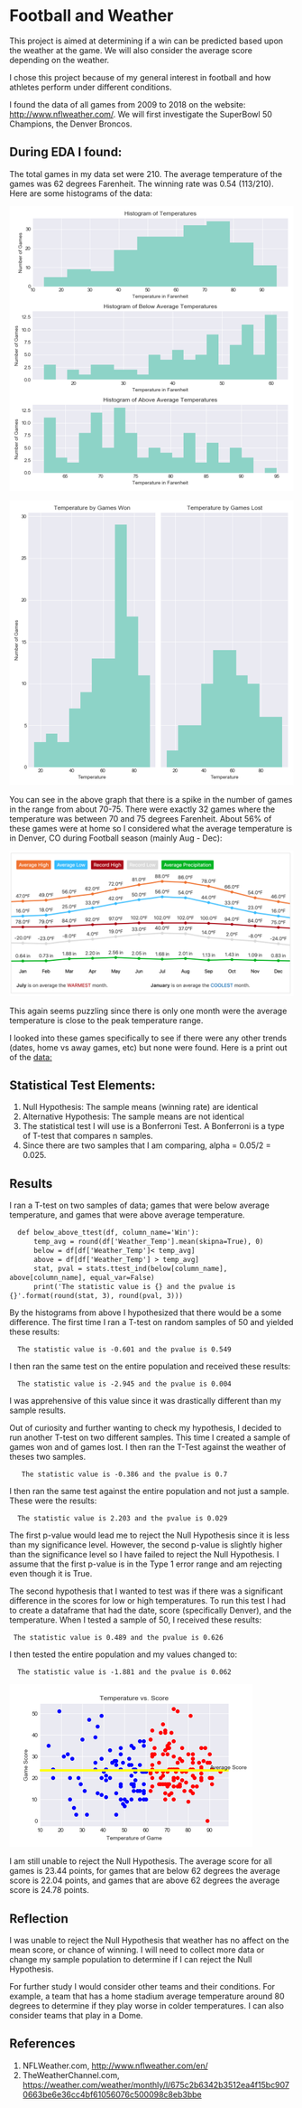 # Football and Weather
This project is aimed at determining if a win can be predicted based upon the weather at the game. We will also consider the average score depending on the weather. 

I chose this project because of my general interest in football and how athletes perform under different conditions. 

I found the data of all games from 2009 to 2018 on the website: http://www.nflweather.com/. We will first investigate the SuperBowl 50 Champions, the Denver Broncos. 

## During  EDA I found:
The total games in my data set were 210. 
The average temperature of the games was 62 degrees Farenheit.
The winning rate was 0.54 (113/210).
Here are some histograms of the data:

![hist1](https://github.com/K-Nesbitt/football_weather/blob/master/images/broncos_temp_hist.png)

![hist2](https://github.com/K-Nesbitt/football_weather/blob/master/images/broncos_win_loss.png)

You can see in the above graph that there is a spike in the number of games in the range from about 70-75. There were exactly 32 games where the temperature was between 70 and 75 degrees Farenheit. About 56% of these games were at home so I considered what the average temperature is in Denver, CO during Football season (mainly Aug - Dec):

![weather graph](https://github.com/K-Nesbitt/football_weather/blob/master/images/Screen%20Shot%202019-05-30%20at%202.41.33%20PM.png)

This again seems puzzling since there is only one month were the average temperature is close to the peak temperature range. 

I looked into these games specifically to see if there were any other trends (dates, home vs away games, etc) but none were found. Here is a print out of the [data:](https://github.com/K-Nesbitt/football_weather/blob/master/data/Screen%20Shot%202019-05-30%20at%201.16.54%20PM.png)

## Statistical Test Elements:
1. Null Hypothesis: The sample means (winning rate) are identical
2. Alternative Hypothesis: The sample means are not identical
3. The statistical test I will use is a Bonferroni Test. A Bonferroni is a type of T-test that compares n samples.
4. Since there are two samples that I am comparing, alpha  = 0.05/2 = 0.025.

## Results
I ran a T-test on two samples of data; games that were below average temperature, and games that were above average temperature. 

      def below_above_ttest(df, column_name='Win'):
          temp_avg = round(df['Weather_Temp'].mean(skipna=True), 0)
          below = df[df['Weather_Temp']< temp_avg]
          above = df[df['Weather_Temp'] > temp_avg]
          stat, pval = stats.ttest_ind(below[column_name], above[column_name], equal_var=False)
          print('The statistic value is {} and the pvalue is {}'.format(round(stat, 3), round(pval, 3)))
                

By the histograms from above I hypothesized that there would be a some difference. The first time I ran a T-test on random samples of 50 and yielded these results:

      The statistic value is -0.601 and the pvalue is 0.549

I then ran the same test on the entire population and received these results:
      
      The statistic value is -2.945 and the pvalue is 0.004
     
I was apprehensive of this value since it was drastically different than my sample results. 

Out of curiosity and further wanting to check my hypothesis, I decided to run another T-test on two different samples. This time I created a sample of games won and of games lost. I then ran the T-Test against the weather of theses two samples. 

       The statistic value is -0.386 and the pvalue is 0.7

I then ran the same test against the entire population and not just a sample. These were the results:

      The statistic value is 2.203 and the pvalue is 0.029
      
The first p-value would lead me to reject the Null Hypothesis since it is less than my significance level. However, the second p-value is slightly higher than the significance level so I have failed to reject the Null Hypothesis. I assume that the first p-value is in the Type 1 error range and am rejecting even though it is True. 


The second hypothesis that I wanted to test was if there was a significant difference in the scores for low or high temperatures. To run this test I had to create a dataframe that had the date, score (specifically Denver), and the temperature. When I tested a sample of 50, I received these results:

     The statistic value is 0.489 and the pvalue is 0.626
 
 I then tested the entire population and my values changed to:
 
      The statistic value is -1.881 and the pvalue is 0.062
 
![plot1](https://github.com/K-Nesbitt/football_weather/blob/master/images/broncos_score_plot.png)

I am still unable to reject the Null Hypothesis. The average score for all games is 23.44 points, for games that are      below 62 degrees the average score is 22.04 points, and games that are above 62 degrees the average score is 24.78 points. 


## Reflection
I was unable to reject the Null Hypothesis that weather has no affect on the mean score, or chance of winning. 
I will need to collect more data or change my sample population to determine if I can reject the Null Hypothesis. 

For further study I would consider other teams and their conditions. For example, a team that has a home stadium average temperature around 80 degrees to determine if they play worse in colder temperatures. I can also consider teams that play in a Dome. 

## References
1. NFLWeather.com, http://www.nflweather.com/en/
2. TheWeatherChannel.com, https://weather.com/weather/monthly/l/675c2b6342b3512ea4f15bc9070663be6e36cc4bf61056076c500098c8eb3bbe


